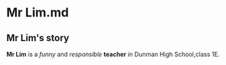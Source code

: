 # Mr Lim.md
## Mr Lim's story

**Mr Lim** is a *funny* and *responsible* __teacher__ in Dunman High School,class 1E.
